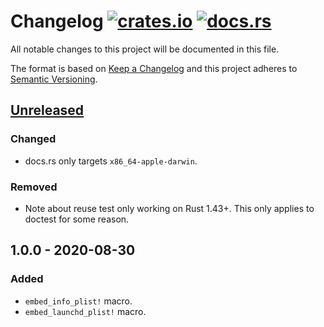 # Changelog [![crates.io][crate-badge]][crate] [![docs.rs][docs-badge]][crate]

All notable changes to this project will be documented in this file.

The format is based on [Keep a Changelog] and this project adheres to
[Semantic Versioning].

## [Unreleased]

### Changed

- docs.rs only targets `x86_64-apple-darwin`.

### Removed

- Note about reuse test only working on Rust 1.43+. This only applies to doctest
  for some reason.

## 1.0.0 - 2020-08-30

### Added

- `embed_info_plist!` macro.
- `embed_launchd_plist!` macro.

[crate]:       https://crates.io/crates/embed_plist
[crate-badge]: https://img.shields.io/crates/v/embed_plist.svg
[docs]:        https://docs.rs/embed_plist
[docs-badge]:  https://docs.rs/embed_plist/badge.svg

[Keep a Changelog]:    http://keepachangelog.com/en/1.0.0/
[Semantic Versioning]: http://semver.org/spec/v2.0.0.html

[Unreleased]: https://github.com/nvzqz/embed-plist-rs/compare/v1.0.0...HEAD
